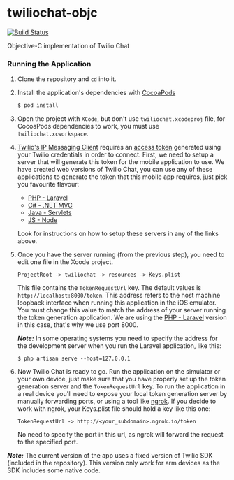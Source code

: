 # twiliochat-objc
[![Build Status](https://travis-ci.org/TwilioDevEd/twiliochat-objc.svg?branch=master)](https://travis-ci.org/TwilioDevEd/twiliochat-objc)

Objective-C implementation of Twilio Chat

### Running the Application
1. Clone the repository and `cd` into it.
1. Install the application's dependencies with [CocoaPods](https://cocoapods.org/)

   ```bash
   $ pod install
   ```
1. Open the project with `XCode`, but don't use `twiliochat.xcodeproj` file, for
   CocoaPods dependencies to work, you must use `twiliochat.xcworkspace`.
1. [Twilio's IP Messaging Client](https://www.twilio.com/docs/api/ip-messaging) requires an
   [access token](https://www.twilio.com/docs/api/ip-messaging/guides/identity) generated using your
   Twilio credentials in order to connect. First, we need to setup a server that will generate this token
   for the mobile application to use. We have created web versions of Twilio Chat, you can use any of these
   applications to generate the token that this mobile app requires, just pick you favourite flavour:

   * [PHP - Laravel](https://github.com/TwilioDevEd/twiliochat-laravel)
   * [C# - .NET MVC](https://github.com/TwilioDevEd/twiliochat-csharp)
   * [Java - Servlets](https://github.com/TwilioDevEd/twiliochat-servlets)
   * [JS - Node](https://github.com/TwilioDevEd/twiliochat-node)

   Look for instructions on how to setup these servers in any of the links above.

1. Once you have the server running (from the previous step), you need to edit one
   file in the Xcode project.

   ```
   ProjectRoot -> twiliochat -> resources -> Keys.plist
   ```
   This file contains the `TokenRequestUrl` key. The default values is `http://localhost:8000/token`. This
   address refers to the host machine loopback interface when running this application
   in the iOS emulator. You must change this value to match the address of your server running
   the token generation application. We are using the [PHP - Laravel](https://github.com/TwilioDevEd/twiliochat-laravel)
   version in this case, that's why we use port 8000.

   ***Note:*** In some operating systems you need to specify the address for the development server
   when you run the Laravel application, like this:
   ```
   $ php artisan serve --host=127.0.0.1
   ```

1. Now Twilio Chat is ready to go. Run the application on the simulator or your own device, just
   make sure that you have properly set up the token generation server and the `TokenRequestUrl` key.
   To run the application in a real device you'll need to expose your local token generation server
   by manually forwarding ports, or using a tool like [ngrok](https://ngrok.com/).
   If you decide to work with ngrok, your Keys.plist file should hold a key like this one:

   ```
   TokenRequestUrl -> http://<your_subdomain>.ngrok.io/token
   ```
   No need to specify the port in this url, as ngrok will forward the request to the specified port.

***Note:*** The current version of the app uses a fixed version of Twilio SDK (included in the
repository). This version only work for arm devices as the SDK includes some native code.
